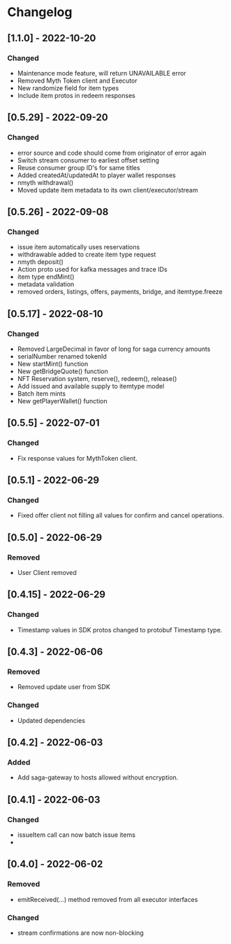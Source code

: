 # Changelog

## [1.1.0] - 2022-10-20
### Changed
* Maintenance mode feature, will return UNAVAILABLE error
* Removed Myth Token client and Executor
* New randomize field for item types
* Include item protos in redeem responses

## [0.5.29] - 2022-09-20
### Changed
* error source and code should come from originator of error again
* Switch stream consumer to earliest offset setting
* Reuse consumer group ID's for same titles
* Added createdAt/updatedAt to player wallet responses
* nmyth withdrawal()
* Moved update item metadata to its own client/executor/stream

## [0.5.26] - 2022-09-08
### Changed
* issue item automatically uses reservations
* withdrawable added to create item type request
* nmyth deposit() 
* Action proto used for kafka messages and trace IDs
* item type endMint()
* metadata validation
* removed orders, listings, offers, payments, bridge, and itemtype.freeze

## [0.5.17] - 2022-08-10
### Changed
* Removed LargeDecimal in favor of long for saga currency amounts
* serialNumber renamed tokenId
* New startMint() function
* New getBridgeQuote() function
* NFT Reservation system, reserve(), redeem(), release()
* Add issued and available supply to itemtype model
* Batch item mints
* New getPlayerWallet() function

## [0.5.5] - 2022-07-01
### Changed
* Fix response values for MythToken client.

## [0.5.1] - 2022-06-29
### Changed
* Fixed offer client not filling all values for confirm and cancel operations.

## [0.5.0] - 2022-06-29
### Removed
* User Client removed

## [0.4.15] - 2022-06-29
### Changed
* Timestamp values in SDK protos changed to protobuf Timestamp type.

## [0.4.3] - 2022-06-06
### Removed
* Removed update user from SDK
### Changed
* Updated dependencies

## [0.4.2] - 2022-06-03
### Added
* Add saga-gateway to hosts allowed without encryption.

## [0.4.1] - 2022-06-03
### Changed
* issueItem call can now batch issue items
* 
## [0.4.0] - 2022-06-02
### Removed
* emitReceived(...) method removed from all executor interfaces
### Changed
* stream confirmations are now non-blocking








